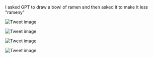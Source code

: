 I asked GPT to draw a bowl of ramen and then asked it to make it less "rameny"


![Tweet image](/asset/crosspoast/F_9sf9HaEAAFeSZ.jpg)

![Tweet image](/asset/crosspoast/F_9sgzdaYAAHHvY.jpg)

![Tweet image](/asset/crosspoast/F_9siLja0AArtI3.jpg)

![Tweet image](/asset/crosspoast/F_9sjmPaAAA99aL.jpg)


